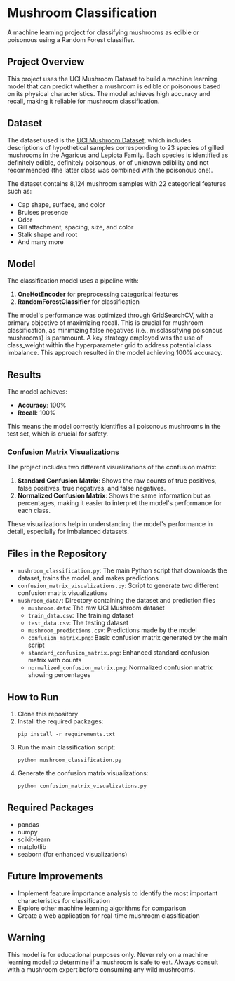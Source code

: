 # Mushroom Classification

A machine learning project for classifying mushrooms as edible or poisonous using a Random Forest classifier.

## Project Overview

This project uses the UCI Mushroom Dataset to build a machine learning model that can predict whether a mushroom is edible or poisonous based on its physical characteristics. The model achieves high accuracy and recall, making it reliable for mushroom classification.

## Dataset

The dataset used is the [UCI Mushroom Dataset](https://archive.ics.uci.edu/ml/datasets/Mushroom), which includes descriptions of hypothetical samples corresponding to 23 species of gilled mushrooms in the Agaricus and Lepiota Family. Each species is identified as definitely edible, definitely poisonous, or of unknown edibility and not recommended (the latter class was combined with the poisonous one).

The dataset contains 8,124 mushroom samples with 22 categorical features such as:
- Cap shape, surface, and color
- Bruises presence
- Odor
- Gill attachment, spacing, size, and color
- Stalk shape and root
- And many more

## Model

The classification model uses a pipeline with:
1. **OneHotEncoder** for preprocessing categorical features
2. **RandomForestClassifier** for classification

The model's performance was optimized through GridSearchCV, with a primary objective of maximizing recall. This is crucial for mushroom classification, as minimizing false negatives (i.e., misclassifying poisonous mushrooms) is paramount. A key strategy employed was the use of class_weight within the hyperparameter grid to address potential class imbalance. This approach resulted in the model achieving 100% accuracy.

## Results

The model achieves:
- **Accuracy**: 100%
- **Recall**: 100%

This means the model correctly identifies all poisonous mushrooms in the test set, which is crucial for safety.

### Confusion Matrix Visualizations

The project includes two different visualizations of the confusion matrix:

1. **Standard Confusion Matrix**: Shows the raw counts of true positives, false positives, true negatives, and false negatives.
2. **Normalized Confusion Matrix**: Shows the same information but as percentages, making it easier to interpret the model's performance for each class.

These visualizations help in understanding the model's performance in detail, especially for imbalanced datasets.

## Files in the Repository

- `mushroom_classification.py`: The main Python script that downloads the dataset, trains the model, and makes predictions
- `confusion_matrix_visualizations.py`: Script to generate two different confusion matrix visualizations
- `mushroom_data/`: Directory containing the dataset and prediction files
  - `mushroom.data`: The raw UCI Mushroom dataset
  - `train_data.csv`: The training dataset
  - `test_data.csv`: The testing dataset
  - `mushroom_predictions.csv`: Predictions made by the model
  - `confusion_matrix.png`: Basic confusion matrix generated by the main script
  - `standard_confusion_matrix.png`: Enhanced standard confusion matrix with counts
  - `normalized_confusion_matrix.png`: Normalized confusion matrix showing percentages

## How to Run

1. Clone this repository
2. Install the required packages:
   ```
   pip install -r requirements.txt
   ```
3. Run the main classification script:
   ```
   python mushroom_classification.py
   ```
4. Generate the confusion matrix visualizations:
   ```
   python confusion_matrix_visualizations.py
   ```

## Required Packages

- pandas
- numpy
- scikit-learn
- matplotlib
- seaborn (for enhanced visualizations)

## Future Improvements

- Implement feature importance analysis to identify the most important characteristics for classification
- Explore other machine learning algorithms for comparison
- Create a web application for real-time mushroom classification

## Warning

This model is for educational purposes only. Never rely on a machine learning model to determine if a mushroom is safe to eat. Always consult with a mushroom expert before consuming any wild mushrooms.